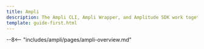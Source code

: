 ```yaml
---
title: Ampli
description: The Ampli CLI, Ampli Wrapper, and Amplitude SDK work together to generate a tracking library based on your Tracking Plan.
template: guide-first.html
---
```


--8<-- "includes/ampli/pages/ampli-overview.md"
